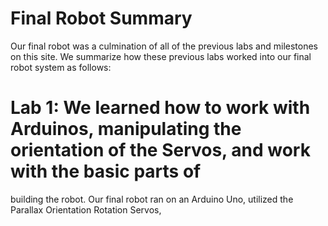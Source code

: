 # Final Robot Summary

Our final robot was a culmination of all of the previous labs and milestones on this site. We summarize how these previous labs 
worked into our final robot system as follows:

# Lab 1: We learned how to work with Arduinos, manipulating the orientation of the Servos, and work with the basic parts of 
building the robot. Our final robot ran on an Arduino Uno, utilized the Parallax Orientation Rotation Servos, 
